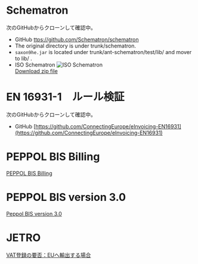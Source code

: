 # Schematron
次のGitHubからクローンして確認中。
* GitHub [ttps://github.com/Schematron/schematron](https://github.com/Schematron/schematron)  
* The original directory is under trunk/schematron.
* `saxon9he.jar` is located under trunk/ant-schematron/test/lib/ and mover to lib/ . 
* ISO Schematron
![ISO Schematron](http://schematron.com/wp-content/uploads/2016/11/Iso-cover-2016-tiny2.png)  
[Download zip file](http://standards.iso.org/ittf/PubliclyAvailableStandards/c055982_ISO_IEC_19757-3_2016.zip)

# EN 16931-1　ルール検証
次のGitHubからクローンして確認中。
* GitHub [https://github.com/ConnectingEurope/eInvoicing-EN16931](https://github.com/ConnectingEurope/eInvoicing-EN16931)

# PEPPOL BIS Billing
[PEPPOL BIS Billing](https://docs.peppol.eu/poacc/billing/3.0/bis/)

# PEPPOL BIS version 3.0
[Peppol BIS version 3.0](https://docs.peppol.eu/poacc/upgrade-3/)  

# JETRO
[VAT登録の要否：EUへ輸出する場合](https://www.jetro.go.jp/world/qa/04O-110801.html)
